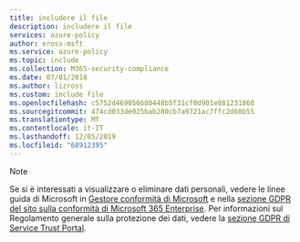 ```yaml
---
title: includere il file
description: includere il file
services: azure-policy
author: eross-msft
ms.service: azure-policy
ms.topic: include
ms.collection: M365-security-compliance
ms.date: 07/01/2018
ms.author: lizross
ms.custom: include file
ms.openlocfilehash: c5752d469056680448b5f31cf0d901e881231868
ms.sourcegitcommit: 474cd033de025bab280cb7a9721ac7ffc2d60b55
ms.translationtype: MT
ms.contentlocale: it-IT
ms.lasthandoff: 12/05/2019
ms.locfileid: "68912395"
---
```

>[!Note]
>Se si è interessati a visualizzare o eliminare dati personali, vedere le linee guida di Microsoft in [Gestore conformità di Microsoft](https://servicetrust.microsoft.com/ComplianceManager) e nella [sezione GDPR del sito sulla conformità di Microsoft 365 Enterprise](https://docs.microsoft.com/en-us/microsoft-365/compliance/gdpr). Per informazioni sul Regolamento generale sulla protezione dei dati, vedere la [sezione GDPR di Service Trust Portal](https://servicetrust.microsoft.com/ViewPage/GDPRGetStarted).

